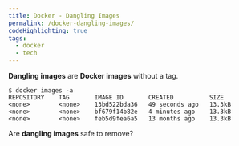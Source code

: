 ```yaml
---
title: Docker - Dangling Images
permalink: /docker-dangling-images/
codeHighlighting: true
tags: 
  - docker
  - tech
---
```

**Dangling images** are **Docker images** without a tag.

```shell
$ docker images -a
REPOSITORY    TAG       IMAGE ID       CREATED          SIZE
<none>        <none>    13bd522bda36   49 seconds ago   13.3kB
<none>        <none>    bf679f14b82e   4 minutes ago    13.3kB
<none>        <none>    feb5d9fea6a5   13 months ago    13.3kB
```

Are **dangling images** safe to remove?
